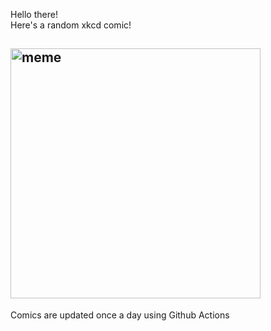 Hello there! <br>Here's a random xkcd comic!<br>
## <img src="https://imgs.xkcd.com/comics/typical_morning_routine.png" alt="meme" width="400"/><br>
Comics are updated once a day using Github Actions